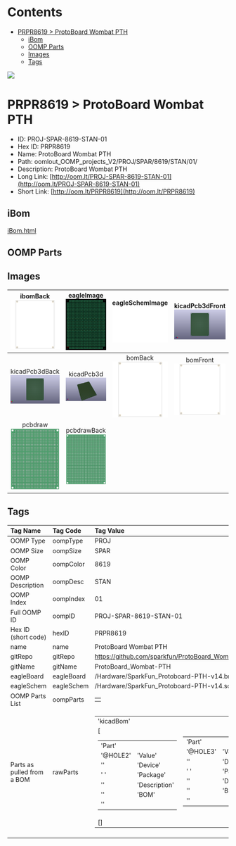 



Contents
========

* [PRPR8619 > ProtoBoard Wombat PTH](#prpr8619--protoboard-wombat-pth)
	* [iBom](#ibom)
	* [OOMP Parts](#oomp-parts)
	* [Images](#images)
	* [Tags](#tags)
  
![][im]
# PRPR8619 > ProtoBoard Wombat PTH

- ID: PROJ-SPAR-8619-STAN-01
- Hex ID: PRPR8619
- Name: ProtoBoard Wombat PTH
- Path: oomlout_OOMP_projects_V2/PROJ/SPAR/8619/STAN/01/
- Description: ProtoBoard Wombat PTH
- Long Link: [http://oom.lt/PROJ-SPAR-8619-STAN-01](http://oom.lt/PROJ-SPAR-8619-STAN-01)
- Short Link: [http://oom.lt/PRPR8619](http://oom.lt/PRPR8619)

## iBom
  
[iBom.html](https://htmlpreview.github.io/?https://github.com/oomlout/oomlout_OOMP_projects_V2/blob/main/PROJ/SPAR/8619/STAN/01/ibom.html)
## OOMP Parts

## Images
  

|ibomBack<br>[![](https://raw.githubusercontent.com/oomlout/oomlout_OOMP_projects_V2/main/PROJ/SPAR/8619/STAN/01//ibomBack_140.png)](https://github.com/oomlout/oomlout_OOMP_projects_V2/tree/main/PROJ/SPAR/8619/STAN/01//ibomBack.png)|eagleImage<br>[![](https://raw.githubusercontent.com/oomlout/oomlout_OOMP_projects_V2/main/PROJ/SPAR/8619/STAN/01/eagleImage_140.png)](https://github.com/oomlout/oomlout_OOMP_projects_V2/tree/main/PROJ/SPAR/8619/STAN/01/eagleImage.png)|eagleSchemImage<br>[![](https://raw.githubusercontent.com/oomlout/oomlout_OOMP_projects_V2/main/PROJ/SPAR/8619/STAN/01/eagleSchemImage_140.png)](https://github.com/oomlout/oomlout_OOMP_projects_V2/tree/main/PROJ/SPAR/8619/STAN/01/eagleSchemImage.png)|kicadPcb3dFront<br>[![](https://raw.githubusercontent.com/oomlout/oomlout_OOMP_projects_V2/main/PROJ/SPAR/8619/STAN/01/kicadPcb3dFront_140.png)](https://github.com/oomlout/oomlout_OOMP_projects_V2/tree/main/PROJ/SPAR/8619/STAN/01/kicadPcb3dFront.png)|
| :---: | :---: | :---: | :---: |
|kicadPcb3dBack<br>[![](https://raw.githubusercontent.com/oomlout/oomlout_OOMP_projects_V2/main/PROJ/SPAR/8619/STAN/01/kicadPcb3dBack_140.png)](https://github.com/oomlout/oomlout_OOMP_projects_V2/tree/main/PROJ/SPAR/8619/STAN/01/kicadPcb3dBack.png)|kicadPcb3d<br>[![](https://raw.githubusercontent.com/oomlout/oomlout_OOMP_projects_V2/main/PROJ/SPAR/8619/STAN/01/kicadPcb3d_140.png)](https://github.com/oomlout/oomlout_OOMP_projects_V2/tree/main/PROJ/SPAR/8619/STAN/01/kicadPcb3d.png)|bomBack<br>[![](https://raw.githubusercontent.com/oomlout/oomlout_OOMP_projects_V2/main/PROJ/SPAR/8619/STAN/01/bomBack_140.png)](https://github.com/oomlout/oomlout_OOMP_projects_V2/tree/main/PROJ/SPAR/8619/STAN/01/bomBack.png)|bomFront<br>[![](https://raw.githubusercontent.com/oomlout/oomlout_OOMP_projects_V2/main/PROJ/SPAR/8619/STAN/01/bomFront_140.png)](https://github.com/oomlout/oomlout_OOMP_projects_V2/tree/main/PROJ/SPAR/8619/STAN/01/bomFront.png)|
|pcbdraw<br>[![](https://raw.githubusercontent.com/oomlout/oomlout_OOMP_projects_V2/main/PROJ/SPAR/8619/STAN/01/pcbdraw_140.png)](https://github.com/oomlout/oomlout_OOMP_projects_V2/tree/main/PROJ/SPAR/8619/STAN/01/pcbdraw.svg)|pcbdrawBack<br>[![](https://raw.githubusercontent.com/oomlout/oomlout_OOMP_projects_V2/main/PROJ/SPAR/8619/STAN/01/pcbdrawBack_140.png)](https://github.com/oomlout/oomlout_OOMP_projects_V2/tree/main/PROJ/SPAR/8619/STAN/01/pcbdrawBack.svg)|||

## Tags
  

|Tag Name|Tag Code|Tag Value|
| :--- | :--- | :--- |
|OOMP Type|oompType|PROJ|
|OOMP Size|oompSize|SPAR|
|OOMP Color|oompColor|8619|
|OOMP Description|oompDesc|STAN|
|OOMP Index|oompIndex|01|
|Full OOMP ID|oompID|PROJ-SPAR-8619-STAN-01|
|Hex ID (short code)|hexID|PRPR8619|
|name|name|ProtoBoard Wombat PTH|
|gitRepo|gitRepo|https://github.com/sparkfun/ProtoBoard_Wombat-PTH|
|gitName|gitName|ProtoBoard_Wombat-PTH|
|eagleBoard|eagleBoard|/Hardware/SparkFun_Protoboard-PTH-v14.brd|
|eagleSchem|eagleSchem|/Hardware/SparkFun_Protoboard-PTH-v14.sch|
|OOMP Parts List|oompParts|<table><tr><td></td></tr></table>|
|Parts as pulled from a BOM|rawParts|<table><tr><td>'kicadBom'</td></tr><tr><td> [<table><tr><td>'Part'</td></tr><tr><td> '@HOLE2'</td><td> 'Value'</td></tr><tr><td> ''</td><td> 'Device'</td></tr><tr><td> ' '</td><td> 'Package'</td></tr><tr><td> ''</td><td> 'Description'</td></tr><tr><td> ''</td><td> 'BOM'</td></tr><tr><td> ''</td></tr></table></td><td> <table><tr><td>'Part'</td></tr><tr><td> '@HOLE3'</td><td> 'Value'</td></tr><tr><td> ''</td><td> 'Device'</td></tr><tr><td> ' '</td><td> 'Package'</td></tr><tr><td> ''</td><td> 'Description'</td></tr><tr><td> ''</td><td> 'BOM'</td></tr><tr><td> ''</td></tr></table></td><td> <table><tr><td>'Part'</td></tr><tr><td> '@HOLE1'</td><td> 'Value'</td></tr><tr><td> ''</td><td> 'Device'</td></tr><tr><td> ' '</td><td> 'Package'</td></tr><tr><td> ''</td><td> 'Description'</td></tr><tr><td> ''</td><td> 'BOM'</td></tr><tr><td> ''</td></tr></table></td><td> <table><tr><td>'Part'</td></tr><tr><td> '@HOLE0'</td><td> 'Value'</td></tr><tr><td> ''</td><td> 'Device'</td></tr><tr><td> ' '</td><td> 'Package'</td></tr><tr><td> ''</td><td> 'Description'</td></tr><tr><td> ''</td><td> 'BOM'</td></tr><tr><td> ''</td></tr></table>]</td><td> 'eagleBom'</td></tr><tr><td> []</td></tr></table>|
||||



[im]: kicadPcb3d_450.png
